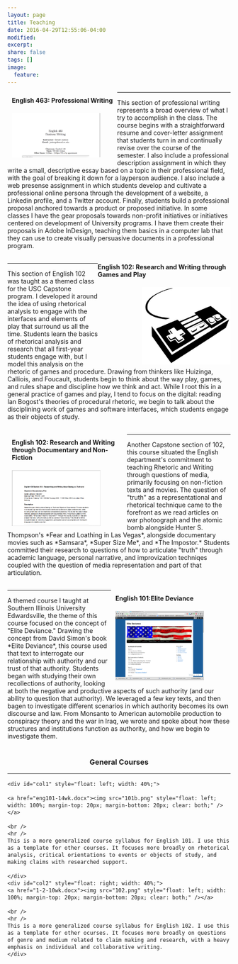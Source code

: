 ```yaml
---
layout: page
title: Teaching
date: 2016-04-29T12:55:06-04:00
modified:
excerpt:
share: false
tags: []
image:
  feature:
---
```


<strong style="float: left; padding: 10px;">English 463: Professional Writing
<br />
<a href="syllabus.pdf"><img src="professional.png" style="float: left; width: 200px; height: auto; margin-top: 20px;" /></a>
</strong>
<hr />
This section of professional writing represents a broad overview of what I try to accomplish in the class. The course begins with a straightforward resume and cover-letter assignment that students turn in and continually revise over the course of the semester. I also include a professional description assignment in which they write a small, descriptive essay based on a topic in their professional field, with the goal of breaking it down for a layperson audience. I also include a web presense assignment in which students develop and cultivate a professional online persona through the development of a website, a Linkedin profile, and a Twitter account. Finally, students build a professional proposal anchored towards a product or proposed initiative. In some classes I have the gear proposals towards non-profit initiatives or initiatives centered on development of University programs. I have them create their proposals in Adobe InDesign, teaching them basics in a computer lab that they can use to create visually persuasive documents in a professional program. 
<br /><br />

<strong style="float: right; width: 300px;">English 102: Research and Writing through Games and Play
<br />
<a href="site/index.html"><img src="site/Untitled.jpeg" style="float: right; width: 200px; height: auto; margin-top: 20px;" /></a></strong>
<hr />
<a href=""><img src="" /></a>This section of English 102 was taught as a themed class for the USC Capstone program. I developed it around the idea of using rhetorical analysis to engage with the interfaces and elements of play that surround us all the time. Students learn the basics of rhetorical analysis and research that all first-year students engage with, but I model this analysis on the rhetoric of games and procedure. Drawing from thinkers like Huizinga, Calliois, and Foucault, students begin to think about the way play, games, and rules shape and discipline how we think and act. While I root this in a general practice of games and play, I tend to focus on the digital: reading Ian Bogost's theories of procedural rhetoric, we begin to talk about the disciplining work of games and software interfaces, which students engage as their objects of study. 
<br /><br />

<strong style="float: left; padding: 10px; width: 250px;">English 102: Research and Writing through Documentary and Non-Fiction
<br />
<a href="esyllabus.pdf"><img src="esyllabus.png" style="float: left; width: 200px; height: auto; margin-top: 20px;" /></a>
</strong>
<hr />
Another Capstone section of 102, this course situated the English department's commitment to teaching Rhetoric and Writing through questions of media, primarily focusing on non-fiction texts and movies. The question of "truth" as a representational and rhetorical technique came to the forefront as we read articles on war photoograph and the atomic bomb alongside Hunter S. Thompson's *Fear and Loathing in Las Vegas*, alongside documentary movies such as *Samsara*, *Super Size Me*, and *The Impostor.* Students committed their research to questions of how to articulate "truth" through academic language, personal narrative, and improvization techniqes coupled with the question of media representation and part of that articulation.
<br /><br />


<strong style="float: right; padding: 10px; width: 250px;">English 101:Elite Deviance
<br />
<a href="https://elitedeviance101.wordpress.com/"><img src="elite-deviance.png" style="float: left; width: 200px; height: auto; margin-top: 20px;" /></a>
</strong>
<hr />
A themed course I taught at Southern Illinois University Edwardsville, the theme of this course focused on the concept of "Elite Deviance." Drawing the concept from David Simon's book *Elite Deviance*, this course used that text to interrogate our relationship with authority and our trust of that authority. Students began with studying their own recollections of authority, looking at both the negative and productive aspects of such authority (and our ability to question that authority). We leveraged a few key texts, and then bagen to investigate different scenarios in which authority becomes its own discourse and law. From Monsanto to American automobile production to conspiracy theory and the war in Iraq, we wrote and spoke about how these structures and institutions function as authority, and how we begin to investigate them. 
<br /><br />

<h3 style="text-align: center;">General Courses</h3>
<hr />
<div id="containter" style="margin: 0 auto;">
	
	<div id="col1" style="float: left; width: 40%;">
		
	<a href="eng101-14wk.docx"><img src="101b.png" style="float: left; width: 100%; margin-top: 20px; margin-bottom: 20px; clear: both;" /></a>
	
	<br />
	<hr />
	This is a more generalized course syllabus for English 101. I use this as a template for other courses. It focuses more broadly on rhetorical analysis, critical orientations to events or objects of study, and making claims with researched support.
	
	</div>
	<div id="col2" style="float: right; width: 40%;">
	<a href="1-2-10wk.docx"><img src="102.png" style="float: left; width: 100%; margin-top: 20px; margin-bottom: 20px; clear: both;" /></a>
	
	<br />
	<hr />
	This is a more generalized course syllabus for English 102. I use this as a template for other ocurses. It focuses more broadly on questions of genre and medium related to claim making and research, with a heavy emphasis on individual and collaborative writing. 
	</div>
</div>

